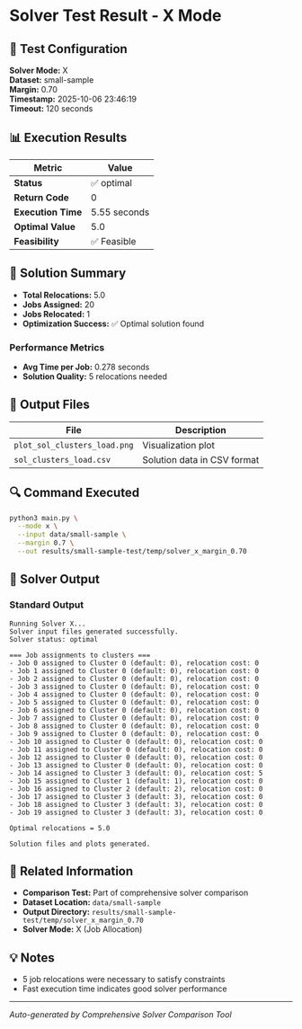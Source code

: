 # Solver Test Result - X Mode

## 🔧 Test Configuration

**Solver Mode:** X  
**Dataset:** small-sample  
**Margin:** 0.70  
**Timestamp:** 2025-10-06 23:46:19  
**Timeout:** 120 seconds  

## 📊 Execution Results

| Metric | Value |
|--------|-------|
| **Status** | ✅ optimal |
| **Return Code** | 0 |
| **Execution Time** | 5.55 seconds |
| **Optimal Value** | 5.0 |
| **Feasibility** | ✅ Feasible |

## 🎯 Solution Summary

- **Total Relocations:** 5.0
- **Jobs Assigned:** 20
- **Jobs Relocated:** 1
- **Optimization Success:** ✅ Optimal solution found

### Performance Metrics
- **Avg Time per Job:** 0.278 seconds
- **Solution Quality:** 5 relocations needed


## 📁 Output Files

| File | Description |
|------|-------------|
| `plot_sol_clusters_load.png` | Visualization plot |
| `sol_clusters_load.csv` | Solution data in CSV format |


## 🔍 Command Executed

```bash
python3 main.py \
  --mode x \
  --input data/small-sample \
  --margin 0.7 \
  --out results/small-sample-test/temp/solver_x_margin_0.70
```

## 📝 Solver Output

### Standard Output
```
Running Solver X...
Solver input files generated successfully.
Solver status: optimal

=== Job assignments to clusters ===
- Job 0 assigned to Cluster 0 (default: 0), relocation cost: 0
- Job 1 assigned to Cluster 0 (default: 0), relocation cost: 0
- Job 2 assigned to Cluster 0 (default: 0), relocation cost: 0
- Job 3 assigned to Cluster 0 (default: 0), relocation cost: 0
- Job 4 assigned to Cluster 0 (default: 0), relocation cost: 0
- Job 5 assigned to Cluster 0 (default: 0), relocation cost: 0
- Job 6 assigned to Cluster 0 (default: 0), relocation cost: 0
- Job 7 assigned to Cluster 0 (default: 0), relocation cost: 0
- Job 8 assigned to Cluster 0 (default: 0), relocation cost: 0
- Job 9 assigned to Cluster 0 (default: 0), relocation cost: 0
- Job 10 assigned to Cluster 0 (default: 0), relocation cost: 0
- Job 11 assigned to Cluster 0 (default: 0), relocation cost: 0
- Job 12 assigned to Cluster 0 (default: 0), relocation cost: 0
- Job 13 assigned to Cluster 0 (default: 0), relocation cost: 0
- Job 14 assigned to Cluster 3 (default: 0), relocation cost: 5
- Job 15 assigned to Cluster 1 (default: 1), relocation cost: 0
- Job 16 assigned to Cluster 2 (default: 2), relocation cost: 0
- Job 17 assigned to Cluster 3 (default: 3), relocation cost: 0
- Job 18 assigned to Cluster 3 (default: 3), relocation cost: 0
- Job 19 assigned to Cluster 3 (default: 3), relocation cost: 0

Optimal relocations = 5.0

Solution files and plots generated.

```

## 🔗 Related Information

- **Comparison Test:** Part of comprehensive solver comparison
- **Dataset Location:** `data/small-sample`
- **Output Directory:** `results/small-sample-test/temp/solver_x_margin_0.70`
- **Solver Mode:** X (Job Allocation)

## 💡 Notes

- 5 job relocations were necessary to satisfy constraints
- Fast execution time indicates good solver performance

---

*Auto-generated by Comprehensive Solver Comparison Tool*